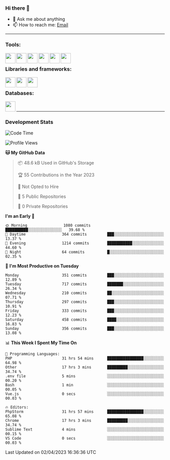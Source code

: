 ### Hi there 👋

- 💬 Ask me about anything
- 📫 How to reach me: [Email]

---

### Tools:
<img align='left' height="32" width="32" src="https://cdn.jsdelivr.net/npm/simple-icons@4.8.0/icons/phpstorm.svg" />
<img align='left' height="32" width="32" src="https://cdn.jsdelivr.net/npm/simple-icons@4.8.0/icons/webstorm.svg" />
<img align='left' height="32" width="32" src="https://cdn.jsdelivr.net/npm/simple-icons@4.8.0/icons/visualstudiocode.svg" />
<img align='left' height="32" width="32" src="https://cdn.jsdelivr.net/npm/simple-icons@4.8.0/icons/sublimetext.svg" />
<img align='left' height="32" width="32" src="https://cdn.jsdelivr.net/npm/simple-icons@4.8.0/icons/laragon.svg" />
<img align='left' height="32" width="32" src="https://cdn.jsdelivr.net/npm/simple-icons@4.8.0/icons/docker.svg" />
<br>

### Libraries and frameworks:
<img align='left' height="32" width="32" src="https://cdn.jsdelivr.net/npm/simple-icons@4.8.0/icons/laravel.svg" />
<img align='left' height="32" width="32" src="https://cdn.jsdelivr.net/npm/simple-icons@4.8.0/icons/vue-dot-js.svg" />
<img align='left' height="32" width="32" src="https://cdn.jsdelivr.net/npm/simple-icons@4.8.0/icons/jquery.svg" />
<br>

### Databases:
<img align='left' height="32" width="32" src="https://cdn.jsdelivr.net/npm/simple-icons@4.8.0/icons/mysql.svg" />
<br>

---
### Development Stats
<!--START_SECTION:waka-->
![Code Time](http://img.shields.io/badge/Code%20Time-1%2C237%20hrs%2018%20mins-blue)

![Profile Views](http://img.shields.io/badge/Profile%20Views-0-blue)

**🐱 My GitHub Data** 

> 📦 48.6 kB Used in GitHub's Storage 
 > 
> 🏆 55 Contributions in the Year 2023
 > 
> 🚫 Not Opted to Hire
 > 
> 📜 5 Public Repositories 
 > 
> 🔑 0 Private Repositories 
 > 
**I'm an Early 🐤** 

```text
🌞 Morning                1080 commits        ██████████░░░░░░░░░░░░░░░   39.68 % 
🌆 Daytime                364 commits         ███░░░░░░░░░░░░░░░░░░░░░░   13.37 % 
🌃 Evening                1214 commits        ███████████░░░░░░░░░░░░░░   44.60 % 
🌙 Night                  64 commits          █░░░░░░░░░░░░░░░░░░░░░░░░   02.35 % 
```
📅 **I'm Most Productive on Tuesday** 

```text
Monday                   351 commits         ███░░░░░░░░░░░░░░░░░░░░░░   12.89 % 
Tuesday                  717 commits         ███████░░░░░░░░░░░░░░░░░░   26.34 % 
Wednesday                210 commits         ██░░░░░░░░░░░░░░░░░░░░░░░   07.71 % 
Thursday                 297 commits         ███░░░░░░░░░░░░░░░░░░░░░░   10.91 % 
Friday                   333 commits         ███░░░░░░░░░░░░░░░░░░░░░░   12.23 % 
Saturday                 458 commits         ████░░░░░░░░░░░░░░░░░░░░░   16.83 % 
Sunday                   356 commits         ███░░░░░░░░░░░░░░░░░░░░░░   13.08 % 
```


📊 **This Week I Spent My Time On** 

```text
💬 Programming Languages: 
PHP                      31 hrs 54 mins      ████████████████░░░░░░░░░   64.98 % 
Other                    17 hrs 3 mins       █████████░░░░░░░░░░░░░░░░   34.74 % 
.env file                5 mins              ░░░░░░░░░░░░░░░░░░░░░░░░░   00.20 % 
Bash                     1 min               ░░░░░░░░░░░░░░░░░░░░░░░░░   00.05 % 
Vue.js                   0 secs              ░░░░░░░░░░░░░░░░░░░░░░░░░   00.03 % 

🔥 Editors: 
PhpStorm                 31 hrs 57 mins      ████████████████░░░░░░░░░   65.08 % 
Chrome                   17 hrs 3 mins       █████████░░░░░░░░░░░░░░░░   34.74 % 
Sublime Text             4 mins              ░░░░░░░░░░░░░░░░░░░░░░░░░   00.15 % 
VS Code                  0 secs              ░░░░░░░░░░░░░░░░░░░░░░░░░   00.03 % 
```


 Last Updated on 02/04/2023 16:36:36 UTC
<!--END_SECTION:waka-->

[huyviet]: https://huyviet.vn/
[EMAIl]: https://mail.google.com/mail/u/0/?fs=1&tf=cm&source=mailto&to=huynguyenviet0110@gmail.com
